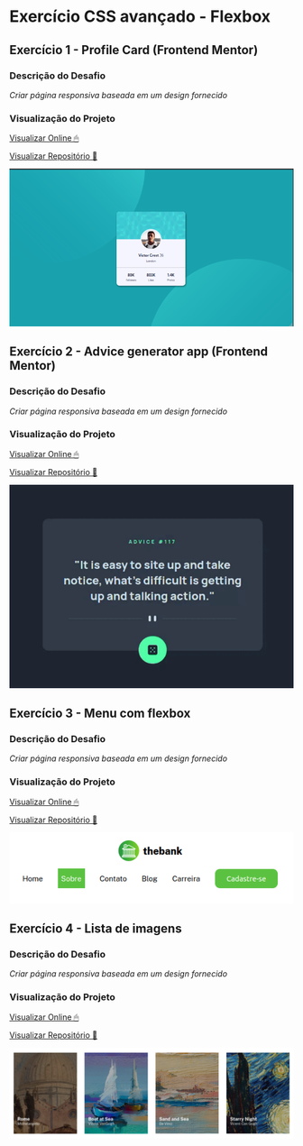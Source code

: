 # Exercício CSS avançado - Flexbox

## Exercício 1 - Profile Card (Frontend Mentor) 
### Descrição do Desafio
*Criar página responsiva baseada em um design fornecido*

### Visualização do Projeto
[Visualizar Online 🖱](https://lucasjcfreire.github.io/challenges/frontend-mentor/01-newbie/profile-card/)

[Visualizar Repositório 📕](https://github.com/LucasJCFreire/challenges/tree/main/frontend-mentor/01-newbie/profile-card)

![Visualização do Projeto](https://raw.githubusercontent.com/LucasJCFreire/challenges/main/frontend-mentor/01-newbie/profile-card/src/images/preview.png)


## Exercício 2 - Advice generator app (Frontend Mentor) 
### Descrição do Desafio
*Criar página responsiva baseada em um design fornecido*

### Visualização do Projeto
[Visualizar Online 🖱](https://lucasjcfreire.github.io/challenges/frontend-mentor/02-junior/advice-generator/)

[Visualizar Repositório 📕](https://github.com/LucasJCFreire/challenges/tree/main/frontend-mentor/02-junior/advice-generator)

![Visualização do Projeto](https://raw.githubusercontent.com/LucasJCFreire/challenges/main/frontend-mentor/02-junior/advice-generator/src/images/preview.gif)


## Exercício 3 - Menu com flexbox 
### Descrição do Desafio
*Criar página responsiva baseada em um design fornecido*

### Visualização do Projeto
[Visualizar Online 🖱](https://lucasjcfreire.github.io/challenges/dev-quest/exercicios-css-avancado-flexbox/03-menu-flexbox)

[Visualizar Repositório 📕](https://github.com/LucasJCFreire/challenges/tree/main/dev-quest/exercicios-css-avancado-flexbox/03-menu-flexbox)

![Visualização do Projeto](./03-menu-flexbox/src/img/preview.png)


## Exercício 4 - Lista de imagens 
### Descrição do Desafio
*Criar página responsiva baseada em um design fornecido*

### Visualização do Projeto
[Visualizar Online 🖱](https://lucasjcfreire.github.io/challenges/dev-quest/exercicios-css-avancado-flexbox/04-lista-imagens)

[Visualizar Repositório 📕](https://github.com/LucasJCFreire/challenges/tree/main/dev-quest/exercicios-css-avancado-flexbox/04-lista-imagens)

![Visualização do Projeto](./04-lista-imagens/src/img/preview.png)